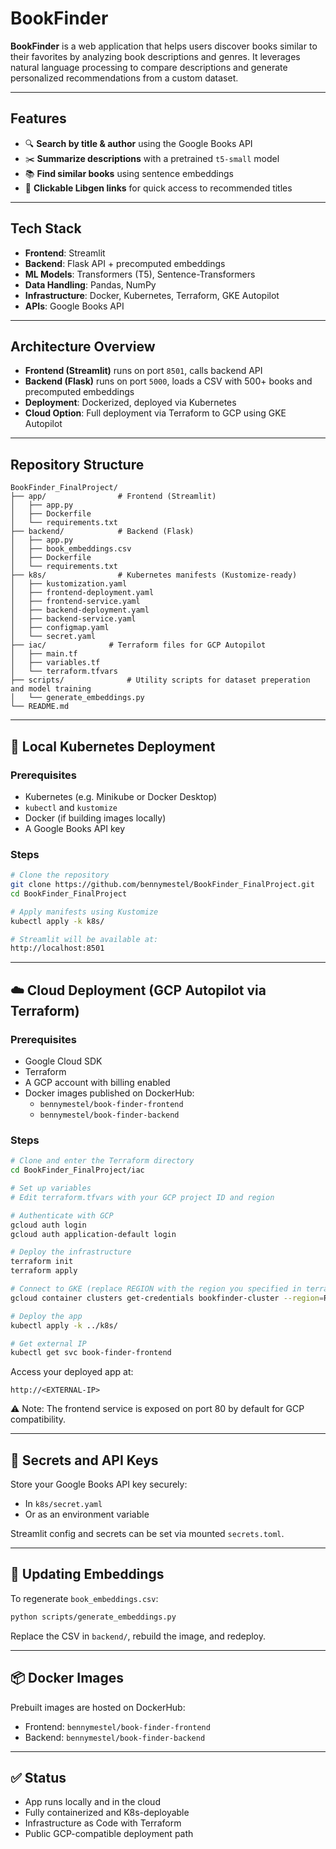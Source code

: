 # BookFinder

**BookFinder** is a web application that helps users discover books similar to their favorites by analyzing book descriptions and genres. It leverages natural language processing to compare descriptions and generate personalized recommendations from a custom dataset.

---

## Features

- 🔍 **Search by title & author** using the Google Books API
- ✂️ **Summarize descriptions** with a pretrained `t5-small` model
- 📚 **Find similar books** using sentence embeddings
- 🔗 **Clickable Libgen links** for quick access to recommended titles

---

## Tech Stack

- **Frontend**: Streamlit
- **Backend**: Flask API + precomputed embeddings
- **ML Models**: Transformers (T5), Sentence-Transformers
- **Data Handling**: Pandas, NumPy
- **Infrastructure**: Docker, Kubernetes, Terraform, GKE Autopilot
- **APIs**: Google Books API

---

## Architecture Overview

- **Frontend (Streamlit)** runs on port `8501`, calls backend API
- **Backend (Flask)** runs on port `5000`, loads a CSV with 500+ books and precomputed embeddings
- **Deployment**: Dockerized, deployed via Kubernetes
- **Cloud Option**: Full deployment via Terraform to GCP using GKE Autopilot

---

## Repository Structure

```
BookFinder_FinalProject/
├── app/                # Frontend (Streamlit)
│   ├── app.py
│   ├── Dockerfile
│   └── requirements.txt
├── backend/            # Backend (Flask)
│   ├── app.py
│   ├── book_embeddings.csv
│   ├── Dockerfile
│   └── requirements.txt
├── k8s/                # Kubernetes manifests (Kustomize-ready)
│   ├── kustomization.yaml
│   ├── frontend-deployment.yaml
│   ├── frontend-service.yaml
│   ├── backend-deployment.yaml
│   ├── backend-service.yaml
│   ├── configmap.yaml
│   └── secret.yaml
├── iac/              # Terraform files for GCP Autopilot
│   ├── main.tf
│   ├── variables.tf
│   └── terraform.tfvars
├── scripts/              # Utility scripts for dataset preperation and model training
│   └── generate_embeddings.py
└── README.md
```

---

## 🔧 Local Kubernetes Deployment

### Prerequisites

- Kubernetes (e.g. Minikube or Docker Desktop)
- `kubectl` and `kustomize`
- Docker (if building images locally)
- A Google Books API key

### Steps

```bash
# Clone the repository
git clone https://github.com/bennymestel/BookFinder_FinalProject.git
cd BookFinder_FinalProject

# Apply manifests using Kustomize
kubectl apply -k k8s/

# Streamlit will be available at:
http://localhost:8501
```

---

## ☁️ Cloud Deployment (GCP Autopilot via Terraform)

### Prerequisites

- Google Cloud SDK
- Terraform
- A GCP account with billing enabled
- Docker images published on DockerHub:
  - `bennymestel/book-finder-frontend`
  - `bennymestel/book-finder-backend`

### Steps

```bash
# Clone and enter the Terraform directory
cd BookFinder_FinalProject/iac

# Set up variables
# Edit terraform.tfvars with your GCP project ID and region

# Authenticate with GCP
gcloud auth login
gcloud auth application-default login

# Deploy the infrastructure
terraform init
terraform apply

# Connect to GKE (replace REGION with the region you specified in terraform.tfvars)
gcloud container clusters get-credentials bookfinder-cluster --region=REGION

# Deploy the app
kubectl apply -k ../k8s/

# Get external IP
kubectl get svc book-finder-frontend
```

Access your deployed app at:

```
http://<EXTERNAL-IP>
```

⚠️ Note: The frontend service is exposed on port 80 by default for GCP compatibility.

---

## 🔐 Secrets and API Keys

Store your Google Books API key securely:

- In `k8s/secret.yaml`
- Or as an environment variable

Streamlit config and secrets can be set via mounted `secrets.toml`.

---

## 🔁 Updating Embeddings

To regenerate `book_embeddings.csv`:

```bash
python scripts/generate_embeddings.py
```

Replace the CSV in `backend/`, rebuild the image, and redeploy.

---

## 📦 Docker Images

Prebuilt images are hosted on DockerHub:

- Frontend: `bennymestel/book-finder-frontend`
- Backend: `bennymestel/book-finder-backend`

---

## ✅ Status

- App runs locally and in the cloud
- Fully containerized and K8s-deployable
- Infrastructure as Code with Terraform
- Public GCP-compatible deployment path
